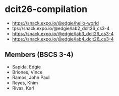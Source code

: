 # dcit26-compilation
* https://snack.expo.io/@edgie/hello-world
* tps://snack.expo.io/@edgie/lab2_dcit26_cs3-4
* https://snack.expo.io/@edgie/lab3_dcit26_cs3-4
* https://snack.expo.io/@edgie/lab4_dcit26_cs3-4

## Members (BSCS 3-4)
* Sapida, Edgie 
* Briones, Vince
* Ramos, John Paul
* Reyes, Khim
* Rivas, Karl

